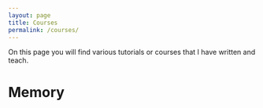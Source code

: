 ```yaml
---
layout: page
title: Courses
permalink: /courses/
---
```


On this page you will find various tutorials or courses that I have written and teach.

# Memory